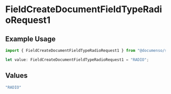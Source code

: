 # FieldCreateDocumentFieldTypeRadioRequest1

## Example Usage

```typescript
import { FieldCreateDocumentFieldTypeRadioRequest1 } from "@documenso/sdk-typescript/models/operations";

let value: FieldCreateDocumentFieldTypeRadioRequest1 = "RADIO";
```

## Values

```typescript
"RADIO"
```
